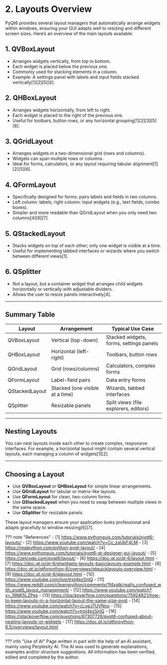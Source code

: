 # 2. Layouts Overview

PyQt6 provides several layout managers that automatically arrange widgets within windows, ensuring your GUI adapts well
to resizing and different screen sizes. Here’s an overview of the main layouts available:

## **1. QVBoxLayout**

- Arranges widgets vertically, from top to bottom.
- Each widget is placed below the previous one.
- Commonly used for stacking elements in a column.
- Example: A settings panel with labels and input fields stacked vertically[1][2][5][6].

## **2. QHBoxLayout**

- Arranges widgets horizontally, from left to right.
- Each widget is placed to the right of the previous one.
- Useful for toolbars, button rows, or any horizontal grouping[1][2][3][5][6].

## **3. QGridLayout**

- Arranges widgets in a two-dimensional grid (rows and columns).
- Widgets can span multiple rows or columns.
- Ideal for forms, calculators, or any layout requiring tabular alignment[1][2][5][6].

## **4. QFormLayout**

- Specifically designed for forms: pairs labels and fields in two columns.
- Left column: labels; right column: input widgets (e.g., text fields, combo boxes).
- Simpler and more readable than QGridLayout when you only need two columns[4][6][7].

## **5. QStackedLayout**

- Stacks widgets on top of each other; only one widget is visible at a time.
- Useful for implementing tabbed interfaces or wizards where you switch between different views[1].

## **6. QSplitter**

- Not a layout, but a container widget that arranges child widgets horizontally or vertically with adjustable dividers.
- Allows the user to resize panels interactively[4].

---

## **Summary Table**

| Layout         | Arrangement                     | Typical Use Case                        |
|----------------|---------------------------------|-----------------------------------------|
| QVBoxLayout    | Vertical (top-down)             | Stacked widgets, forms, settings panels |
| QHBoxLayout    | Horizontal (left-right)         | Toolbars, button rows                   |
| QGridLayout    | Grid (rows/columns)             | Calculators, complex forms              |
| QFormLayout    | Label-field pairs               | Data entry forms                        |
| QStackedLayout | Stacked (one visible at a time) | Wizards, tabbed interfaces              |
| QSplitter      | Resizable panels                | Split views (file explorers, editors)   |

---

## **Nesting Layouts**

You can nest layouts inside each other to create complex, responsive interfaces. For example, a horizontal layout might
contain several vertical layouts, each managing a column of widgets[1][2].

---

## **Choosing a Layout**

- Use **QVBoxLayout** or **QHBoxLayout** for simple linear arrangements.
- Use **QGridLayout** for tabular or matrix-like layouts.
- Use **QFormLayout** for clean, two-column forms.
- Use **QStackedLayout** when you need to swap between multiple views in the same space.
- Use **QSplitter** for resizable panels.

These layout managers ensure your application looks professional and adapts gracefully to window resizing[6][7].

??? note "References"
      - [1] https://www.pythonguis.com/tutorials/pyqt6-layouts/
      - [2] https://www.youtube.com/watch?v=Cc_zaUbF4LM
      - [3] https://realpython.com/python-pyqt-layout/
      - [4] https://www.pythonguis.com/tutorials/pyqt6-qt-designer-gui-layout/
      - [5] https://zetcode.com/pyqt6/layout/
      - [6] https://doc.qt.io/qt-6/layout.html
      - [7] https://doc.qt.io/qt-6/qtwidgets-layouts-basiclayouts-example.html
      - [8] https://doc.qt.io/qtforpython-6/overviews/qtquicklayouts-overview.html
      - [9] https://doc.qt.io/qt-6/qlayout.html
      - [10] https://www.youtube.com/live/trpI4ezSnlQ
      - [11] https://www.reddit.com/r/learnpython/comments/1f4xidk/really_confused_with_pyqt6_layout_management/
      - [12] https://www.youtube.com/watch?v=_16NK5LZPes
      - [13] https://stackoverflow.com/questions/75924821/how-to-keep-layouts-in-a-horizontal-layout-the-same-size-pyqt
      - [14] https://www.youtube.com/watch?v=cLoeJ7UVNno
      - [15] https://www.youtube.com/watch?v=trpI4ezSnlQ
      - [16] https://stackoverflow.com/questions/67307726/pyqt6-confused-about-nesting-layouts-or-widgets
      - [17] https://doc.qt.io/qtforpython-6.5/overviews/layout.html

---------------

??? info "Use of AI"
        Page written in part with the help of an AI assistant, mainly using Perplexity AI. The AI was used to generate
        explanations, examples and/or structure suggestions. All information has been verified, edited and completed by the
        author.